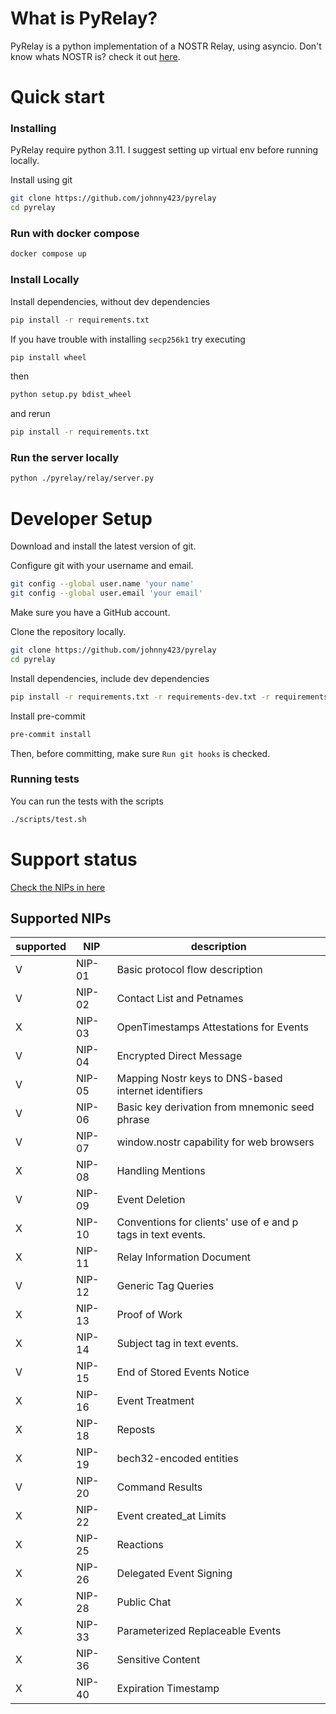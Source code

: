# What is PyRelay?

PyRelay is a python implementation of a NOSTR Relay, using asyncio.
Don't know whats NOSTR is? check it out [here](https://nostr.com/).

# Quick start

### Installing

PyRelay require python 3.11.
I suggest setting up virtual env before running locally.

Install using git

```bash
git clone https://github.com/johnny423/pyrelay
cd pyrelay
```

### Run with docker compose

```bash
docker compose up
```

### Install Locally

Install dependencies, without dev dependencies

```bash
pip install -r requirements.txt
```

If you have trouble with installing `secp256k1` try executing
```bash
pip install wheel
```
then
```bash
python setup.py bdist_wheel 
```
and rerun  
```bash
pip install -r requirements.txt
```

### Run the server locally

```bash
python ./pyrelay/relay/server.py
```

# Developer Setup

Download and install the latest version of git.

Configure git with your username and email.

```bash
git config --global user.name 'your name'
git config --global user.email 'your email'
```

Make sure you have a GitHub account.

Clone the repository locally.

```bash
git clone https://github.com/johnny423/pyrelay
cd pyrelay
```

Install dependencies, include dev dependencies

```bash
pip install -r requirements.txt -r requirements-dev.txt -r requirements-test.txt
```

Install pre-commit

```bash
pre-commit install
```

Then, before committing, make sure `Run git hooks` is checked.

### Running tests

You can run the tests with the scripts

```bash
./scripts/test.sh
```

# Support status

[Check the NIPs in here](https://github.com/nostr-protocol/nips)

## Supported NIPs

| supported | NIP    | description                                                  |
|-----------|--------|--------------------------------------------------------------|
| V         | NIP-01 | Basic protocol flow description                              |
| V         | NIP-02 | Contact List and Petnames                                    |
| X         | NIP-03 | OpenTimestamps Attestations for Events                       |
| V         | NIP-04 | Encrypted Direct Message                                     |
| V         | NIP-05 | Mapping Nostr keys to DNS-based internet identifiers         |
| V         | NIP-06 | Basic key derivation from mnemonic seed phrase               |
| V         | NIP-07 | window.nostr capability for web browsers                     |
| X         | NIP-08 | Handling Mentions                                            |
| V         | NIP-09 | Event Deletion                                               |
| X         | NIP-10 | Conventions for clients' use of e and p tags in text events. |
| X         | NIP-11 | Relay Information Document                                   |
| V         | NIP-12 | Generic Tag Queries                                          |
| X         | NIP-13 | Proof of Work                                                |
| X         | NIP-14 | Subject tag in text events.                                  |
| V         | NIP-15 | End of Stored Events Notice                                  |
| X         | NIP-16 | Event Treatment                                              |
| X         | NIP-18 | Reposts                                                      |
| X         | NIP-19 | bech32-encoded entities                                      |
| V         | NIP-20 | Command Results                                              |
| X         | NIP-22 | Event created_at Limits                                      |
| X         | NIP-25 | Reactions                                                    |
| X         | NIP-26 | Delegated Event Signing                                      |
| X         | NIP-28 | Public Chat                                                  |
| X         | NIP-33 | Parameterized Replaceable Events                             |
| X         | NIP-36 | Sensitive Content                                            |
| X         | NIP-40 | Expiration Timestamp                                         |